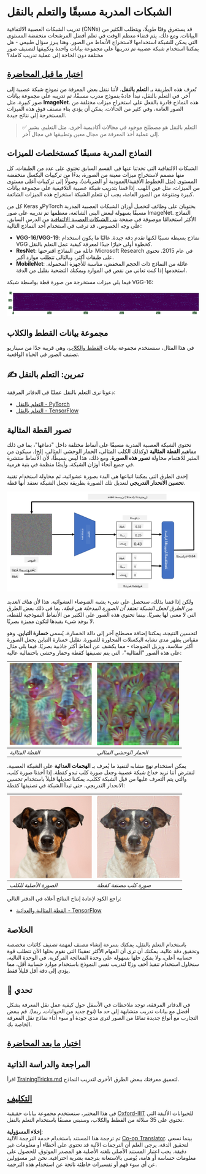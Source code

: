 <!--
CO_OP_TRANSLATOR_METADATA:
{
  "original_hash": "717775c4050ccbffbe0c961ad8bf7bf7",
  "translation_date": "2025-08-26T09:41:46+00:00",
  "source_file": "lessons/4-ComputerVision/08-TransferLearning/README.md",
  "language_code": "ar"
}
-->
# الشبكات المدربة مسبقًا والتعلم بالنقل

تدريب الشبكات العصبية الالتفافية (CNNs) قد يستغرق وقتًا طويلًا، ويتطلب الكثير من البيانات. ومع ذلك، يتم قضاء معظم الوقت في تعلم أفضل المرشحات منخفضة المستوى التي يمكن للشبكة استخدامها لاستخراج الأنماط من الصور. وهنا يبرز سؤال طبيعي - هل يمكننا استخدام شبكة عصبية تم تدريبها على مجموعة بيانات واحدة وتكييفها لتصنيف صور مختلفة دون الحاجة إلى عملية تدريب كاملة؟

## [اختبار ما قبل المحاضرة](https://ff-quizzes.netlify.app/en/ai/quiz/15)

تُعرف هذه الطريقة بـ **التعلم بالنقل**، لأننا ننقل بعض المعرفة من نموذج شبكة عصبية إلى آخر. في التعلم بالنقل، نبدأ عادةً بنموذج مدرب مسبقًا، تم تدريبه على مجموعة بيانات صور كبيرة، مثل **ImageNet**. هذه النماذج قادرة بالفعل على استخراج ميزات مختلفة من الصور العامة، وفي كثير من الحالات، يمكن أن يؤدي بناء مصنف فوق هذه الميزات المستخرجة إلى نتائج جيدة.

> ✅ التعلم بالنقل هو مصطلح موجود في مجالات أكاديمية أخرى، مثل التعليم. يشير إلى عملية أخذ المعرفة من مجال معين وتطبيقها في مجال آخر.

## النماذج المدربة مسبقًا كمستخلصات للميزات

الشبكات الالتفافية التي تحدثنا عنها في القسم السابق تحتوي على عدد من الطبقات، كل منها مصمم لاستخراج ميزات معينة من الصورة، بدءًا من تركيبات البكسل منخفضة المستوى (مثل الخطوط الأفقية/العمودية أو الضربات)، وصولًا إلى تركيبات أعلى مستوى من الميزات، مثل عين اللهب. إذا قمنا بتدريب شبكة عصبية التلافيفية على مجموعة بيانات كبيرة ومتنوعة من الصور العامة، يجب أن تتعلم الشبكة استخراج هذه الميزات الشائعة.

كل من Keras وPyTorch يحتويان على وظائف لتحميل أوزان الشبكات العصبية المدربة مسبقًا بسهولة لبعض البنى الشائعة، معظمها تم تدريبه على صور ImageNet. النماذج الأكثر استخدامًا موصوفة في صفحة [بنى الشبكات العصبية الالتفافية](../07-ConvNets/CNN_Architectures.md) من الدرس السابق. على وجه الخصوص، قد ترغب في استخدام أحد النماذج التالية:

* **VGG-16/VGG-19**: نماذج بسيطة نسبيًا لكنها تقدم دقة جيدة. غالبًا ما يكون استخدام VGG كخطوة أولى خيارًا جيدًا لمعرفة كيفية عمل التعلم بالنقل.
* **ResNet**: عائلة من النماذج اقترحتها Microsoft Research في عام 2015. تحتوي على طبقات أكثر، وبالتالي تتطلب موارد أكبر.
* **MobileNet**: عائلة من النماذج ذات الحجم المخفض، مناسبة للأجهزة المحمولة. استخدمها إذا كنت تعاني من نقص في الموارد ويمكنك التضحية بقليل من الدقة.

فيما يلي ميزات مستخرجة من صورة قطة بواسطة شبكة VGG-16:

![ميزات مستخرجة بواسطة VGG-16](../../../../../translated_images/features.6291f9c7ba3a0b951af88fc9864632b9115365410765680680d30c927dd67354.ar.png)

## مجموعة بيانات القطط والكلاب

في هذا المثال، سنستخدم مجموعة بيانات [القطط والكلاب](https://www.microsoft.com/download/details.aspx?id=54765&WT.mc_id=academic-77998-cacaste)، وهي قريبة جدًا من سيناريو تصنيف الصور في الحياة الواقعية.

## ✍️ تمرين: التعلم بالنقل

دعونا نرى التعلم بالنقل عمليًا في الدفاتر المرفقة:

* [التعلم بالنقل - PyTorch](../../../../../lessons/4-ComputerVision/08-TransferLearning/TransferLearningPyTorch.ipynb)
* [التعلم بالنقل - TensorFlow](../../../../../lessons/4-ComputerVision/08-TransferLearning/TransferLearningTF.ipynb)

## تصور القطة المثالية

تحتوي الشبكة العصبية المدربة مسبقًا على أنماط مختلفة داخل "دماغها"، بما في ذلك مفاهيم **القطة المثالية** (وكذلك الكلب المثالي، الحمار الوحشي المثالي، إلخ). سيكون من المثير للاهتمام محاولة **تصور هذه الصورة**. ومع ذلك، هذا ليس بسيطًا، لأن الأنماط منتشرة في جميع أنحاء أوزان الشبكة، وأيضًا منظمة في بنية هرمية.

إحدى الطرق التي يمكننا اتباعها هي البدء بصورة عشوائية، ثم محاولة استخدام تقنية **تحسين الانحدار التدريجي** لتعديل تلك الصورة بطريقة تجعل الشبكة تعتقد أنها قطة.

![حلقة تحسين الصورة](../../../../../translated_images/ideal-cat-loop.999fbb8ff306e044f997032f4eef9152b453e6a990e449bbfb107de2493cc37e.ar.png)

ولكن إذا قمنا بذلك، سنحصل على شيء يشبه الضوضاء العشوائية. هذا لأن *هناك العديد من الطرق لجعل الشبكة تعتقد أن الصورة المدخلة هي قطة*، بما في ذلك بعض الطرق التي لا معنى لها بصريًا. بينما تحتوي هذه الصور على الكثير من الأنماط النموذجية للقطة، لا يوجد شيء يقيدها لتكون مميزة بصريًا.

لتحسين النتيجة، يمكننا إضافة مصطلح آخر إلى دالة الخسارة، يُسمى **خسارة التباين**. وهو مقياس يظهر مدى تشابه البكسلات المجاورة للصورة. تقليل خسارة التباين يجعل الصورة أكثر سلاسة، ويزيل الضوضاء - مما يكشف عن أنماط أكثر جاذبية بصريًا. فيما يلي مثال على هذه الصور "المثالية"، التي يتم تصنيفها كقطة وحمار وحشي باحتمالية عالية:

![القطة المثالية](../../../../../translated_images/ideal-cat.203dd4597643d6b0bd73038b87f9c0464322725e3a06ab145d25d4a861c70592.ar.png) | ![الحمار الوحشي المثالي](../../../../../translated_images/ideal-zebra.7f70e8b54ee15a7a314000bb5df38a6cfe086ea04d60df4d3ef313d046b98a2b.ar.png)
-----|-----
 *القطة المثالية* | *الحمار الوحشي المثالي*

يمكن استخدام نهج مشابه لتنفيذ ما يُعرف بـ **الهجمات العدائية** على الشبكة العصبية. لنفترض أننا نريد خداع شبكة عصبية وجعل صورة كلب تبدو كقطة. إذا أخذنا صورة كلب، والتي يتم التعرف عليها من قبل الشبكة ككلب، يمكننا تعديلها قليلاً باستخدام تحسين الانحدار التدريجي، حتى تبدأ الشبكة في تصنيفها كقطة:

![صورة كلب](../../../../../translated_images/original-dog.8f68a67d2fe0911f33041c0f7fce8aa4ea919f9d3917ec4b468298522aeb6356.ar.png) | ![صورة كلب مصنفة كقطة](../../../../../translated_images/adversarial-dog.d9fc7773b0142b89752539bfbf884118de845b3851c5162146ea0b8809fc820f.ar.png)
-----|-----
*الصورة الأصلية للكلب* | *صورة كلب مصنفة كقطة*

راجع الكود لإعادة إنتاج النتائج أعلاه في الدفتر التالي:

* [القطة المثالية والعدائية - TensorFlow](../../../../../lessons/4-ComputerVision/08-TransferLearning/AdversarialCat_TF.ipynb)

## الخلاصة

باستخدام التعلم بالنقل، يمكنك بسرعة إنشاء مصنف لمهمة تصنيف كائنات مخصصة وتحقيق دقة عالية. يمكنك أن ترى أن المهام الأكثر تعقيدًا التي نقوم بحلها الآن تتطلب قوة حسابية أعلى، ولا يمكن حلها بسهولة على وحدة المعالجة المركزية. في الوحدة التالية، سنحاول استخدام تنفيذ أخف وزنًا لتدريب نفس النموذج باستخدام موارد حسابية أقل، مما يؤدي إلى دقة أقل قليلاً فقط.

## 🚀 تحدي

في الدفاتر المرفقة، توجد ملاحظات في الأسفل حول كيفية عمل نقل المعرفة بشكل أفضل مع بيانات تدريب متشابهة إلى حد ما (نوع جديد من الحيوانات، ربما). قم ببعض التجارب مع أنواع جديدة تمامًا من الصور لترى مدى جودة أو سوء أداء نماذج نقل المعرفة الخاصة بك.

## [اختبار ما بعد المحاضرة](https://ff-quizzes.netlify.app/en/ai/quiz/16)

## المراجعة والدراسة الذاتية

اقرأ [TrainingTricks.md](TrainingTricks.md) لتعميق معرفتك ببعض الطرق الأخرى لتدريب النماذج.

## [التكليف](lab/README.md)

في هذا المختبر، سنستخدم مجموعة بيانات حقيقية [Oxford-IIIT](https://www.robots.ox.ac.uk/~vgg/data/pets/) للحيوانات الأليفة التي تحتوي على 35 سلالة من القطط والكلاب، وسنبني مصنفًا باستخدام التعلم بالنقل.

**إخلاء المسؤولية**:  
تم ترجمة هذا المستند باستخدام خدمة الترجمة الآلية [Co-op Translator](https://github.com/Azure/co-op-translator). بينما نسعى لتحقيق الدقة، يرجى العلم أن الترجمات الآلية قد تحتوي على أخطاء أو معلومات غير دقيقة. يجب اعتبار المستند الأصلي بلغته الأصلية هو المصدر الموثوق. للحصول على معلومات حساسة أو هامة، يُوصى بالاستعانة بترجمة بشرية احترافية. نحن غير مسؤولين عن أي سوء فهم أو تفسيرات خاطئة ناتجة عن استخدام هذه الترجمة.